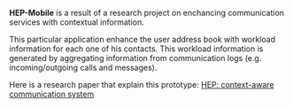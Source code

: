 **HEP-Mobile** is a result of a research project on enchancing communication services with contextual information. 

This particular application enhance the user address book with workload information for each one of his contacts. 
This workload information is generated by aggregating information from communication logs (e.g. incoming/outgoing calls and messages).

Here is a research paper that explain this prototype: [HEP: context-aware communication system](http://www.sdiwc.net/ijncaa/corrent_issue/vol01_no01/vol01_no01_52.pdf)

